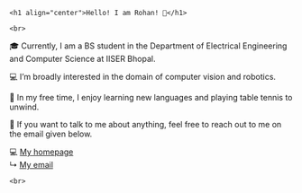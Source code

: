 `<h1 align="center">Hello! I am Rohan! 👋</h1>`

`<br>`

🎓 Currently, I am a BS student in the Department of Electrical Engineering and Computer Science at IISER Bhopal.

💻 I’m broadly interested in the domain of computer vision and robotics.

🎵 In my free time, I enjoy learning new languages and playing table tennis to unwind.

🤝 If you want to talk to me about anything, feel free to reach out to me on the email given below.

💻 [My homepage](https://rohmeh.github.io/)  
↳ [My email](mailto:rohanmehra.eng@gmail.com)

`<br>`



<!--
**rohmeh/rohmeh** is a ✨ _special_ ✨ repository because its `README.md` (this file) appears on your GitHub profile.

Here are some ideas to get you started:

- 🔭 I’m currently working on ...
- 🌱 I’m currently learning ...
- 👯 I’m looking to collaborate on ...
- 🤔 I’m looking for help with ...
- 💬 Ask me about ...
- 📫 How to reach me: ...
- 😄 Pronouns: ...
- ⚡ Fun fact: ...
-->
